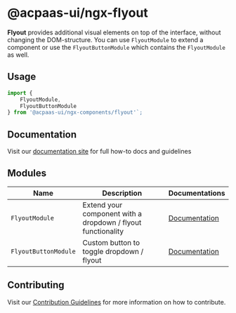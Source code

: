 # @acpaas-ui/ngx-flyout

**Flyout** provides additional visual elements on top of the interface, without changing the DOM-structure.
You can use `FlyoutModule` to extend a component or use the `FlyoutButtonModule` which contains the `FlyoutModule` as well.

## Usage

```typescript
import {
    FlyoutModule,
    FlyoutButtonModule
} from '@acpaas-ui/ngx-components/flyout'`;
```

## Documentation

Visit our [documentation site](https://acpaas-ui.digipolis.be/) for full how-to docs and guidelines

## Modules

| Name         | Description | Documentations |
| -----------  | ------ | -------------------------- |
| `FlyoutModule` | Extend your component with a dropdown / flyout functionality | [Documentation](./src/lib/flyout/README.md)
| `FlyoutButtonModule` | Custom button to toggle dropdown / flyout  | [Documentation](./src/lib/flyout-button/README.md)

## Contributing

Visit our [Contribution Guidelines](./contribute.md) for more information on how to contribute.
